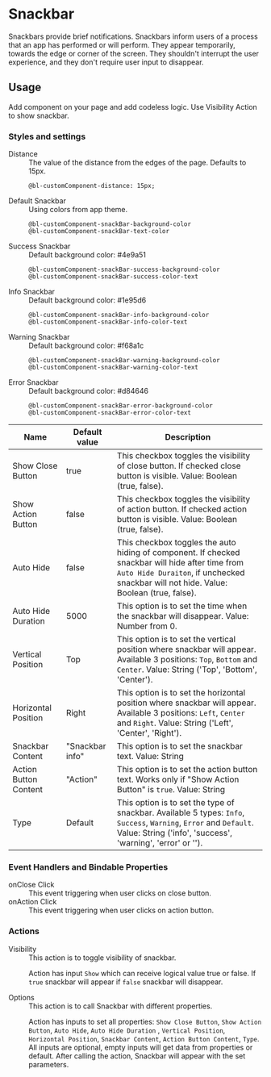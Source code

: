 # Snackbar

Snackbars provide brief notifications. Snackbars inform users of a process that an app has performed or will perform.
They appear temporarily, towards the edge or corner of the screen. They shouldn't interrupt the user experience, and
they don't require user input to disappear.

## Usage

Add component on your page and add codeless logic. Use Visibility Action to show snackbar.

### Styles and settings

<dl>
<dt>Distance</dt>
<dd>The value of the distance from the edges of the page. Defaults to 15px.

    @bl-customComponent-distance: 15px;

</dd>
<dt>Default Snackbar</dt>
<dd>Using colors from app theme.

    @bl-customComponent-snackBar-background-color
    @bl-customComponent-snackBar-text-color

</dd>
<dt>Success Snackbar</dt>
<dd>
Default background color: #4e9a51

    @bl-customComponent-snackBar-success-background-color
    @bl-customComponent-snackBar-success-color-text

</dd>

<dt>Info Snackbar</dt>
<dd>
Default background color: #1e95d6

    @bl-customComponent-snackBar-info-background-color
    @bl-customComponent-snackBar-info-color-text

</dd>
<dt>Warning Snackbar</dt>
<dd>
Default background color: #f68a1c

    @bl-customComponent-snackBar-warning-background-color
    @bl-customComponent-snackBar-warning-color-text

</dd>
<dt>Error Snackbar</dt>
<dd>
Default background color: #d84646

    @bl-customComponent-snackBar-error-background-color
    @bl-customComponent-snackBar-error-color-text

</dd>
</dl>

| Name                    | Default value   | Description                                                                                                                                                                                |
|-------------------------|-----------------|--------------------------------------------------------------------------------------------------------------------------------------------------------------------------------------------|
| Show Close Button       | true            | This checkbox toggles the visibility of close button. If checked close button is visible. Value: Boolean (true, false).                                                                    |
| Show Action Button      | false           | This checkbox toggles the visibility of action button. If checked action button is visible. Value: Boolean (true, false).                                                                  |
| Auto Hide               | false           | This checkbox toggles the auto hiding of component. If checked snackbar will hide after time from `Auto Hide Duraiton`, if unchecked snackbar will not hide. Value: Boolean (true, false). |
| Auto Hide Duration      | 5000            | This option is to set the time when the snackbar will disappear. Value: Number from 0.                                                                                                     |
| Vertical Position       | Top             | This option is to set the vertical position where snackbar will appear. Available 3 positions: `Top`, `Bottom` and `Center`. Value: String ('Top', 'Bottom', 'Center').                    |
| Horizontal Position     | Right           | This option is to set the horizontal position where snackbar will appear. Available 3 positions: `Left`, `Center` and `Right`. Value: String ('Left', 'Center', 'Right').                  |
| Snackbar Content        | "Snackbar info" | This option is to set the snackbar text. Value: String                                                                                                                                     |
| Action Button Content   | "Action"        | This option is to set the action button text. Works only if "Show Action Button" is `true`. Value: String                                                                                  |
| Type                    | Default         | This option is to set the type of snackbar. Available 5 types: `Info`, `Success`, `Warning`, `Error` and `Default`. Value: String ('info', 'success', 'warning', 'error' or '').           |

### Event Handlers and Bindable Properties

<dl>
<dt>onClose Click</dt>
<dd>This event triggering when user clicks on close button.</dd>

<dt>onAction Click</dt>
<dd>This event triggering when user clicks on action button.</dd>
</dl>

### Actions

<dl>
<dt>Visibility</dt>
<dd>This action is to toggle visibility of snackbar.

Action has input `Show` which can receive logical value true or false. If `true` snackbar will appear if `false`
snackbar will disappear.</dd>

<dt>Options</dt>

<dd>This action is to call Snackbar with different properties.

Action has inputs to set all properties:  `Show Close Button`, `Show Action Button`, `Auto Hide`, `Auto Hide Duration`
, `Vertical Position`, `Horizontal Position`, `Snackbar Content`, `Action Button Content`, `Type`. All inputs are
optional, empty inputs will get data from properties or default. After calling the action, Snackbar will appear with the
set parameters.
</dd>
</dl>
